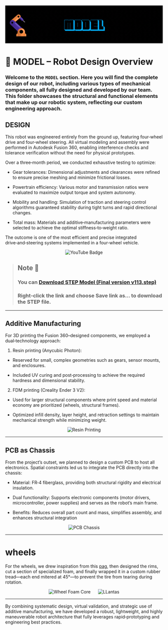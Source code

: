 ![GIF](D2%20ROBOTICS%20-%20MODEL.gif)


# 🧩 MODEL – Robot Design Overview

### Welcome to the `MODEL` section. Here you will find the complete design of our robot, including various types of mechanical components, all fully designed and developed by our team. This folder showcases the structural and functional elements that make up our robotic system, reflecting our custom engineering approach.

## DESIGN

This robot was engineered entirely from the ground up, featuring four‑wheel drive and four‑wheel steering. All virtual modeling and assembly were performed in Autodesk Fusion 360, enabling interference checks and tolerance verification without the need for physical prototypes.

Over a three‑month period, we conducted exhaustive testing to optimize:
- Gear tolerances: Dimensional adjustments and clearances were refined to ensure precise meshing and minimize frictional losses.

- Powertrain efficiency: Various motor and transmission ratios were evaluated to maximize output torque and system autonomy.

- Mobility and handling: Simulation of traction and steering control algorithms guaranteed stability during tight turns and rapid directional changes.

- Total mass: Materials and additive‑manufacturing parameters were selected to achieve the optimal stiffness‑to‑weight ratio.


The outcome is one of the most efficient and precise integrated drive‑and‑steering systems implemented in a four‑wheel vehicle.

<p align="center">
  <img src="https://github.com/user-attachments/assets/33eb4b2c-921f-4994-8330-f2ba8f8b8fe5" alt="YouTube Badge" />
</p>

> ## **Note 🔔**  
> ### You can [Download STEP Model (Final version v113.step)](https://github.com/Dravex18/D2-Robotics-WRO2025/raw/main/MODEL/Version%20113.step)
> ### Right‑click the link and choose **Save link as…** to download the STEP file.






---


## Additive Manufacturing

For 3D printing the Fusion 360–designed components, we employed a dual‑technology approach:

1. Resin printing (Anycubic Photon):

- Reserved for small, complex geometries such as gears, sensor mounts, and enclosures.

- Included UV curing and post‑processing to achieve the required hardness and dimensional stability.

2. FDM printing (Creality Ender 3 V2):
 - Used for larger structural components where print speed and material economy are prioritized (wheels, structural frames).

 - Optimized infill density, layer height, and retraction settings to maintain mechanical strength while minimizing weight.

<p align="center">
  <img 
    src="https://github.com/user-attachments/assets/15b76466-0532-444d-9004-3f135915a97f" 
    width="300" 
    height="300" 
    alt="Resin Printing"
  </p>




---

## PCB as Chassis

From the project’s outset, we planned to design a custom PCB to host all electronics. Spatial constraints led us to integrate the PCB directly into the chassis:

- Material: FR‑4 fiberglass, providing both structural rigidity and electrical insulation.

- Dual functionality: Supports electronic components (motor drivers, microcontroller, power supplies) and serves as the robot’s main frame.

- Benefits: Reduces overall part count and mass, simplifies assembly, and enhances structural integration


<p align="center">
  <img
    src="https://github.com/user-attachments/assets/c2cdef05-dc74-446f-ba78-8e6435c45050"
    width="300"
    height="300"
    alt="PCB Chassis"
  >
</p>





---
# wheels

For the wheels, we drew inspiration from this [pag](https://sites.google.com/view/fridayroboticsdreamproyectos/ruedas-japonesas-robotracer-japanese-robotracer-wheels), then designed the rims, cut a section of specialized foam, and finally wrapped it in a custom rubber tread—each end mitered at 45°—to prevent the tire from tearing during rotation.



<p align="center">
  <img
    src="https://github.com/user-attachments/assets/c62a6825-1d12-4070-be1c-b7644fae9dd3"
    width="300"
    height="300"
    alt="Wheel Foam Core"
    style="margin-right: 20px;"
  />
  <img
    src="https://github.com/user-attachments/assets/197c7603-080b-4dba-9a85-a18217d9288d"
    width="300"
    height="300"
    alt="LLantas"
  />
</p>


---

By combining systematic design, virtual validation, and strategic use of additive manufacturing, we have developed a robust, lightweight, and highly maneuverable robot architecture that fully leverages rapid‑prototyping and engineering best practices.














